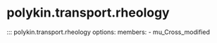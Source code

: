 # polykin.transport.rheology

::: polykin.transport.rheology
    options:
        members:
            - mu_Cross_modified
